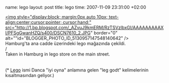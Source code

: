 name: lego
layout: post
title: lego
time: 2007-11-09 23:31:00 +02:00

<a onblur="try {parent.deselectBloggerImageGracefully();} catch(e) {}" href="http://1.bp.blogspot.com/_AZvuJ9kmERM/RzTSVzlbxGI/AAAAAAAAAXI/PFSgGwanHZQ/s1600-h/DSCN7610_2.JPG"><img style="display:block; margin:0px auto 10px; text-align:center;cursor:pointer; cursor:hand;" src="http://1.bp.blogspot.com/_AZvuJ9kmERM/RzTSVzlbxGI/AAAAAAAAAXI/PFSgGwanHZQ/s400/DSCN7610_2.JPG" border="0" alt=""id="BLOGGER_PHOTO_ID_5130957147548140642" /></a><br />Hamburg'ta ana cadde üzerindeki lego mağazında çekildi. <br />/ <br />Taken in Hamburg in lego store on the main street.<br /><br /><br />(* <a href="http://en.wikipedia.org/wiki/Lego">Lego</a> ismi Danca "iyi oyna" anlamına gelen "leg godt" kelimelerinin kısaltmasından geliyor.)
